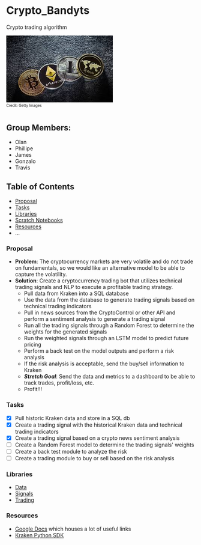 # Crypto_Bandyts
Crypto trading algorithm

![](images/crypto_image.jpg "Source: https://www.telegraph.co.uk/technology/digital-money/how-to-understand-cryptocurrency-terminology/")  
<sup><sup>Credit: Getty Images</sup></sup>

  
## Group Members:
* Olan
* Phillipe
* James
* Gonzalo
* Travis

## Table of Contents
* [Proposal](#Proposal)
* [Tasks](#Tasks)
* [Libraries](#Libraries)
* [Scratch Notebooks](libs/notebooks)
* [Resources](#Resources)
* ...

### Proposal
* **Problem**: The cryptocurrency markets are very volatile and do not trade on fundamentals, so we would like an alternative model to be able to capture the volatility.  
* **Solution**: Create a cryptocurrency trading bot that utilizes technical trading signals and NLP to execute a profitable trading strategy.
    * Pull data from Kraken into a SQL database
    * Use the data from the database to generate trading signals based on technical trading indicators
    * Pull in news sources from the CryptoControl or other API and perform a sentiment analysis to generate a trading signal
    * Run all the trading signals through a Random Forest to determine the weights for the generated signals
    * Run the weighted signals through an LSTM model to predict future pricing
    * Perform a back test on the model outputs and perform a risk analysis
    * If the risk analysis is acceptable, send the buy/sell information to Kraken
    * ***Stretch Goal***: Send the data and metrics to a dashboard to be able to track trades, profit/loss, etc.
    * Profit!!!

### Tasks
- [x] Pull historic Kraken data and store in a SQL db
- [x] Create a trading signal with the historical Kraken data and technical trading indicators
- [x] Create a trading signal based on a crypto news sentiment analysis
- [ ] Create a Random Forest model to determine the trading signals' weights
- [ ] Create a back test module to analyze the risk
- [ ] Create a trading module to buy or sell based on the risk analysis

### Libraries
* [Data](libs/data)
* [Signals](libs/signals)
* [Trading](libs/trading)

### Resources 
* [Google Docs](https://docs.google.com/document/d/1GrOYwcoCp7ZqUtgUvB9V7iqvB39htRWjOiBAbJ3R6TM/edit) which houses a lot of useful links
* [Kraken Python SDK](https://github.com/veox/python3-krakenex)
